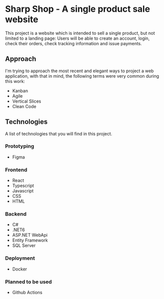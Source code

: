 # Sharp Shop - A single product sale website

This project is a website which is intended to sell a single product, but not limited to a landing page: Users will be able to create an account, login, check their orders, check tracking information and issue payments.

## Approach
I'm trying to approach the most recent and elegant ways to project a web application, with that in mind, the following terms were very common during this work:

- Kanban
- Agile
- Vertical Slices
- Clean Code

## Technologies
A list of technologies that you will find in this project.

### Prototyping
- Figma

### Frontend
- React
- Typescript
- Javascript
- CSS
- HTML

### Backend
- C#
- .NET6
- ASP.NET WebApi
- Entity Framework
- SQL Server

### Deployment
- Docker

### Planned to be used
- Github Actions
